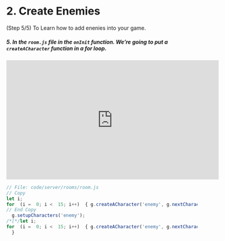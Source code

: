 # 2. Create Enemies
(Step 5/5) To Learn how to add enenies into your game.

##### 5. In the `room.js` _file_ in the `onInit` _function_. We’re going to put a `createACharacter` function in a for loop.

<iframe width="560" height="315" src="https://www.youtube.com/embed/PE0gKJDuDw0" frameborder="0" allow="accelerometer; autoplay; clipboard-write; encrypted-media; gyroscope; picture-in-picture" allowfullscreen></iframe><br>

```javascript
// File: code/server/rooms/room.js
// Copy
let i;
for  (i =  0; i <  15; i++)  { g.createACharacter('enemy', g.nextCharacterId('enemy'),  { x: Math.floor((Math.random()  *  500)  +  1), y: Math.floor((Math.random()  *  1900)  +  1)  })  }
// End Copy
  g.setupCharacters('enemy');
/*[*/let i;
for  (i =  0; i <  15; i++)  { g.createACharacter('enemy', g.nextCharacterId('enemy'),  { x: Math.floor((Math.random()  *  500)  +  1), y: Math.floor((Math.random()  *  1900)  +  1)  })  }/*]*/
  }
```